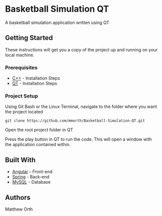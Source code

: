 # Basketball Simulation QT
A basketball simulation application written using QT

## Getting Started
These instructions will get you a copy of the project up and running on your local machine.

### Prerequisites
* [C++](https://www.tutorialspoint.com/cplusplus/cpp_environment_setup.htm) - Installation Steps
* [QT](http://doc.qt.io/qt-5/gettingstarted.html) - Installation Steps

### Project Setup
Using Git Bash or the Linux Terminal, navigate to the folder where you want the project located

```
git clone https://github.com/mmorth/Basketball-Simulation-QT.git
```
Open the root project folder in QT

Press the play button in QT to run the code. This will open a window with the application contained within.

## Built With
* [Angular](https://angular.io/docs) - Front-end
* [Spring](https://spring.io/docs) - Back-end
* [MySQL](https://dev.mysql.com/doc/) - Database

## Authors
Matthew Orth

